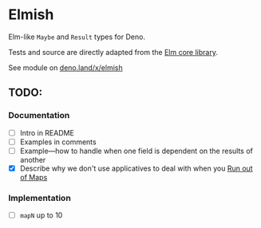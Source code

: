 # Elmish

Elm-like `Maybe` and `Result` types for Deno.

Tests and source are directly adapted from the [Elm core library](https://package.elm-lang.org/packages/elm/core/latest/).

See module on [deno.land/x/elmish](https://deno.land/x/elmish)


## TODO:
### Documentation
- [ ] Intro in README
- [ ] Examples in comments
- [ ] Example—how to handle when one field is dependent on the results of another
- [x] Describe why we don't use applicatives to deal with when you [Run out of Maps](https://thoughtbot.com/blog/running-out-of-maps)

### Implementation
- [ ] `mapN` up to 10
